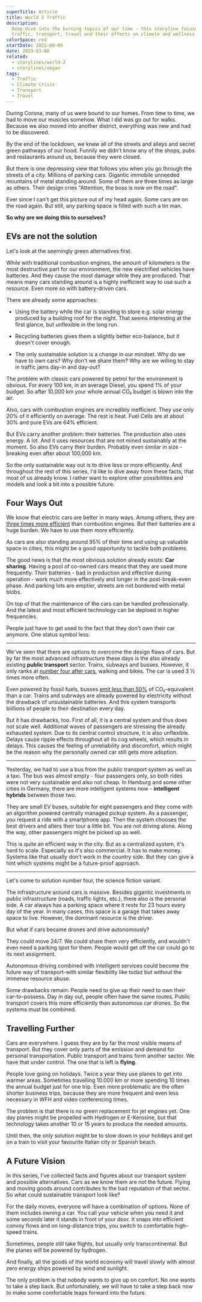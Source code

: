 ```yaml
---
superTitle: Article
title: World 2 Traffic
description:
  Deep-dive into the burning topics of our time - this storyline focuses on
  traffic, transport, travel and their effects on climete and wellness
colorSpace: red
startDate: 2022-08-09
date: 2023-03-08
related:
  - storylines/world-2
  - storylines/vegan
tags:
  - Traffic
  - Climate Crisis
  - Transport
  - Travel
---
```


During Corona, many of us were bound to our homes. From time to time, we had to
move our muscles somehow. What I did was go out for walks. Because we also moved
into another district, everything was new and had to be discovered.

By the end of the lockdown, we knew all of the streets and alleys and secret
green pathways of our hood. Funnily we didn't know any of the shops, pubs and
restaurants around us, because they were closed.

But there is one depressing view that follows you when you go through the
streets of a city. Millions of parking cars. Gigantic immobile unneeded
mountains of metal standing around. Some of them are three times as large as
others. Their design cries "Attention, the boss is now on the road".

Ever since I can't get this picture out of my head again. Some cars are on the
road again. But still, any parking space is filled with such a tin man.

**So why are we doing this to ourselves?**

## EVs are not the solution

Let's look at the seemingly green alternatives first.

While with traditional combustion engines, the amount of kilometers is the most
destructive part for our environment, the new electrified vehicles have
batteries. And they cause the most damage while they are produced. That means
many cars standing around is a highly inefficient way to use such a resource.
Even more so with battery-driven cars.

There are already some approaches:

- Using the battery while the car is standing to store e.g. solar energy
  produced by a building roof for the night. That seems interesting at the first
  glance, but unflexible in the long run.

- Recycling batteries gives them a slightly better eco-balance, but it doesn't
  cover enough.

- The only sustainable solution is a change in our mindset. Why do we have to
  own cars? Why don't we share them? Why are we willing to stay in traffic jams
  day-in and day-out?

The problem with classic cars powered by petrol for the environment is obvious.
For every 100 km, in an average Diesel, you spend 1% of your budget. So after
10,000 km your whole annual CO₂ budget is blown into the air.

Also, cars with combustion engines are incredibly inefficient. They use only 20%
of it efficiently on average. The rest is heat. Fuel Cells are at about 30% and
pure EVs are 64% efficient.

But EVs carry another problem: their batteries. The production also uses energy.
A lot. And it uses resources that are not mined sustainably at the moment. So
also EVs carry their burden. Probably even similar in size - breaking even after
about 100,000 km.

So the only sustainable way out is to drive less or more efficiently. And
throughout the rest of this series, I'd like to dive away from these facts, that
most of us already know. I rather want to explore other possibilities and models
and look a bit into a possible future.

## Four Ways Out

We know that electric cars are better in many ways. Among others, they are
[three times more efficient](https://www.tuev-nord.de/de/privatkunden/verkehr/auto-motorrad-caravan/elektromobilitaet/wirkungsgrad/)
than combustion engines. But their batteries are a huge burden. We have to use
them more efficiently.

As cars are also standing around 95% of their time and using up valuable space
in cities, this might be a good opportunity to tackle both problems.

The good news is that the most obvious solution already exists: **Car sharing**.
Having a pool of co-owned cars means that they are used more frequently. Their
batteries - bad in production and effective during operation - work much more
effectively and longer in the post-break-even phase. And parking lots are
emptier, streets are not bordered with metal blobs.

On top of that the maintenance of the cars can be handled professionally. And
the latest and most efficient technology can be deploed in higher frequencies.

People just have to get used to the fact that they don't own their car anymore.
One status symbol less.

---

We've seen that there are options to overcome the design flaws of cars. But by
far the most advanced infrastructure these days is the also already existing
**public transport** sector. Trains, subways and busses. However, it only ranks
at
[number four after cars](https://de.statista.com/infografik/9162/nutzung-von-verkehrsmitteln-in-deutschland/),
walking and bikes. The car is used 3 ½ times more often.

Even powered by fossil fuels, busses
[emit less than 50%](https://www.bbc.com/future/article/20200317-climate-change-cut-carbon-emissions-from-your-commute)
of CO₂-equivalent than a car. Trains and subrways are already powered by
electricity without the drawback of unsustainable batteries. And this system
transports biillions of people to their destination every day.

But it has drawbacks, too. First of all, it is a central system and thus does
not scale well. Additional waves of passengers are stressing the already
exhausted system. Due to its central control structure, it is also unflexible.
Delays cause ripple effects throughout all its cog wheels, which results in
delays. This causes the feeling of unreliability and discomfort, which might be
the reason why the personally owned car still gets more adoption.

---

Yesterday, we had to use a bus from the public transport system as well as a
taxi. The bus was almost empty - four passengers only, so both rides were not
very sustainable and also not cheap. In Hamburg and some other cities in
Germany, there are more intelligent systems now - **intelligent hybrids**
between those two.

They are small EV buses, suitable for eight passengers and they come with an
algorithm powered centrally managed pickup system. As a passenger, you request a
ride with a smartphone app. Then the system chooses the best drivers and alters
their tour a little bit. You are not driving alone. Along the way, other
passengers might be picked up as well.

This is quite an efficient way in the city. But as a centralized system, it's
hard to scale. Especially as it's also commercial. It has to make money. Systems
like that usually don't work in the country side. But they can give a hint which
systems might be a future-proof approach.

---

Let's come to solution number four, the science fiction variant.

The infrastructure around cars is massive. Besides gigantic investments in
public infrastructure (roads, traffic lights, etc.), there also is the personal
side. A car always has a parking space where it rests for 23 hours every day of
the year. In many cases, this space is a garage that takes away space to live.
However, the dominant resource is the driver.

But what if cars became drones and drive autonomously?

They could move 24/7. We could share them very efficiently, and wouldn't even
need a parking spot for them. People would get off the car could go to its next
assignment.

Autonomous driving combined with intelligent services could become the future
way of transport-with similar flexibility like todaz but without the immense
resource abuse.

Some drawbacks remain: People need to give up their need to own their
car-to-possess. Day in day out, people often have the same routes. Public
transport covers this more efficiently than autonomous car drones. So the
systems must be combined.

## Travelling Further

Cars are everywhere. I guess they are by far the most visible means of
transport. But they cover only parts of the emission and demand for personal
transportation. Public transport and trains form another sector. We have that
under control. The one that is left is **flying**.

People love going on holidays. Twice a year they use planes to get into warmer
areas. Sometimes travelling 10.000 km or more spending 10 times the annual
budget just for one trip. Even more problematic are the often shorter business
trips, because they are more frequent and even less necessary in WFH and video
conferencing times.

The problem is that there is no green replacement for jet engines yet. One day
planes might be propelled with Hydrogen or E-Kerosine, but that technology takes
another 10 or 15 years to produce the needed amounts.

Until then, the only solution might be to slow down in your holidays and get on
a train to visit your favourite Italian city or Spanish beach.

## A Future Vision

In this series, I've collected facts and figures about our transport system and
possible alternatives. Cars as we know them are not the future. Flying and
moving goods around contributes to the bad reputation of that sector. So what
could sustainable transport look like?

For the daily moves, everyone will have a combination of options. None of them
includes owning a car. You call your vehicle when you need it and some seconds
later it stands in front of your door. It snaps into efficient convoy flows and
on long-distance trips, you switch to comfortable high-speed trains.

Sometimes, people still take flights, but usually only transcontinental. But the
planes will be powered by hydrogen.

And finally, all the goods of the world economy will travel slowly with almost
zero energy ships powered by wind and sunlight.

The only problem is that nobody wants to give up on comfort. No one wants to
take a step back. But unfortunately, we will have to take a step back now to
make some comfortable leaps forward into the future.
